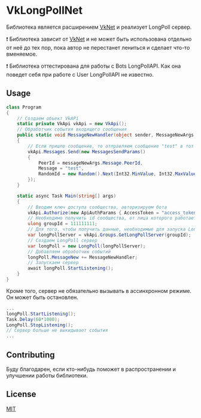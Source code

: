 
# VkLongPollNet

Библиотека является расширением [VkNet](https://github.com/vknet/vk) и реализует LongPoll сервер.

❗ Библиотека зависит от [VkNet](https://github.com/vknet/vk) и не может быть использована отдельно от неё до тех пор, пока автор не перестанет лениться и сделает что-то вменяемое.

❗ Библиотека оттестирована для работы с Bots LongPollAPI. Как она поведет себя при работе с User LongPollAPI не известно.
## Usage

```c#
class Program
{
    // Создаем объект VkAPi
    static private VkApi vkApi = new VkApi();
    // Обработчик события входящего сообщения
    public static void MessageNewHandler(object sender, MessageNewArgs messageNewArgs)
    {
        // Если пришло сообщение, то отправляем сообщение "test" в тот же чат
        vkApi.Messages.Send(new MessagesSendParams()
        {
            PeerId = messageNewArgs.Message.PeerId,
            Message = "test",
            RandomId = new Random().Next(Int32.MinValue, Int32.MaxValue)
        });
    }

    static async Task Main(string[] args)
    {
        // Вводим ключ доступа сообщества, авторизируем бота 
        vkApi.Authorize(new ApiAuthParams { AccessToken = "access_token" });
        // Необходимо получить id сообщества, от лица которого работает бот
        ulong groupId = 111111111;
        // Для того, чтобы получить данные, необходимые для запуска LongPoll
        var longPollServer = vkApi.Groups.GetLongPollServer(groupId);
        // Создаем LongPoll сервер
        var longPoll = new LongPoll(longPollServer);
        // Добавляем обработчик событий
        longPoll.MessageNew += MessageNewHandler;
        // Запускаем сервер
        await longPoll.StartListening();
    }
}

```

Кроме того, сервер не обязательно вызывать в ассинхронном режиме. Он может быть остановлен.
```c#
...
longPoll.StartListening();
Task.Delay(60*1000);
LongPoll.StopListening();
// Сервер больше не выкидывает события
...
```
## Contributing
Буду благодарен, если кто-нибудь поможет в распространении и улучшении работы библиотеки. 
## License
[MIT](https://choosealicense.com/licenses/mit/)